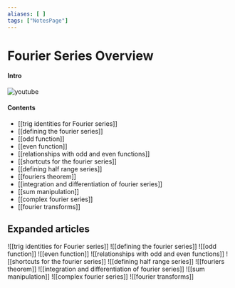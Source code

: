 ```yaml
---
aliases: [ ]
tags: ["NotesPage"]
---
```


# Fourier Series Overview

#### Intro 
![youtube](https://www.youtube.com/watch?v=spUNpyF58BY)

#### Contents
- [[trig identities for Fourier series]]
- [[defining the fourier series]]
- [[odd function]]
- [[even function]]
- [[relationships with odd and even functions]]
- [[shortcuts for the fourier series]]
- [[defining half range series]]
- [[fouriers theorem]]
- [[integration and differentiation of fourier series]]
- [[sum manipulation]]
- [[complex fourier series]]
- [[fourier transforms]]


## Expanded articles
![[trig identities for Fourier series]]
![[defining the fourier series]]
![[odd function]]
![[even function]]
![[relationships with odd and even functions]]
![[shortcuts for the fourier series]]
![[defining half range series]]
![[fouriers theorem]]
![[integration and differentiation of fourier series]]
![[sum manipulation]]
![[complex fourier series]]
![[fourier transforms]]

 
